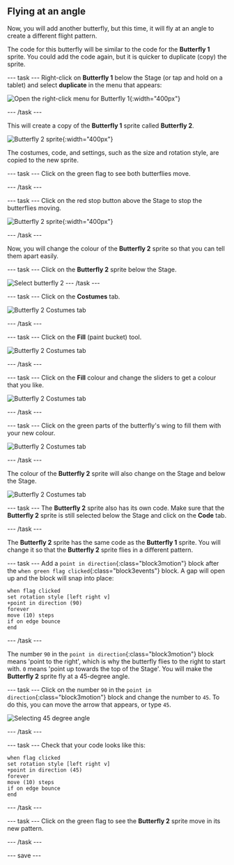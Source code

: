 ## Flying at an angle

Now, you will add another butterfly, but this time, it will fly at an angle to create a different flight pattern. 

The code for this butterfly will be similar to the code for the **Butterfly 1** sprite. You could add the code again, but it is quicker to duplicate (copy) the sprite. 

--- task ---
Right-click on **Butterfly 1** below the Stage (or tap and hold on a tablet) and select **duplicate** in the menu that appears:

![Open the right-click menu for Butterfly 1](images/butterfly-duplicate.png){:width="400px"}

--- /task ---

This will create a copy of the **Butterfly 1** sprite called **Butterfly 2**. 

![Butterfly 2 sprite](images/butterfly-butterfly-2.png){:width="400px"}

The costumes, code, and settings, such as the size and rotation style, are copied to the new sprite. 

--- task ---
Click on the green flag to see both butterflies move. 

--- /task ---

--- task ---
Click on the red stop button above the Stage to stop the butterflies moving. 

![Butterfly 2 sprite](images/butterfly-stop.png){:width="400px"}

--- /task ---

Now, you will change the colour of the **Butterfly 2** sprite so that you can tell them apart easily. 

--- task ---
Click on the **Butterfly 2** sprite below the Stage.

![Select butterfly 2](images/butterfly-2-under-stage.png)
--- /task ---

--- task ---
Click on the **Costumes** tab. 

![Butterfly 2 Costumes tab](images/butterfly-costumes-2.png)

--- /task ---

--- task ---
Click on the **Fill** (paint bucket) tool.  

![Butterfly 2 Costumes tab](images/butterfly-fill-tool.png)

--- /task ---

--- task ---
Click on the **Fill** colour and change the sliders to get a colour that you like. 

![Butterfly 2 Costumes tab](images/butterfly-fill-colour.png)

--- /task ---

--- task ---
Click on the green parts of the butterfly's wing to fill them with your new colour. 

![Butterfly 2 Costumes tab](images/butterfly-fill-wings.png)

--- /task ---

The colour of the **Butterfly 2** sprite will also change on the Stage and below the Stage. 

![Butterfly 2 Costumes tab](images/butterfly-colour-changed.png)

--- task ---
The **Butterfly 2** sprite also has its own code. Make sure that the **Butterfly 2** sprite is still selected below the Stage and click on the **Code** tab. 

--- /task ---

The **Butterfly 2** sprite has the same code as the **Butterfly 1** sprite. You will change it so that the **Butterfly 2** sprite flies in a different pattern.

--- task ---
Add a `point in direction`{:class="block3motion"} block after the `when green flag clicked`{:class="block3events"} block. A gap will open up and the block will snap into place:

```blocks3
when flag clicked
set rotation style [left right v]
+point in direction (90)
forever
move (10) steps
if on edge bounce
end
```

--- /task ---

The number `90` in the `point in direction`{:class="block3motion"} block means 'point to the right', which is why the butterfly flies to the right to start with. `0` means 'point up towards the top of the Stage'. You will make the **Butterfly 2** sprite fly at a 45-degree angle. 

--- task ---
Click on the number `90` in the `point in direction`{:class="block3motion"} block and change the number to `45`. To do this, you can move the arrow that appears, or type `45`.

![Selecting 45 degree angle](images/butterfly-set-angle.png)

--- /task ---

--- task ---
Check that your code looks like this:

```blocks3
when flag clicked
set rotation style [left right v]
+point in direction (45)
forever
move (10) steps
if on edge bounce
end
```
--- /task ---

--- task ---
Click on the green flag to see the **Butterfly 2** sprite move in its new pattern.

--- /task ---

--- save ---

